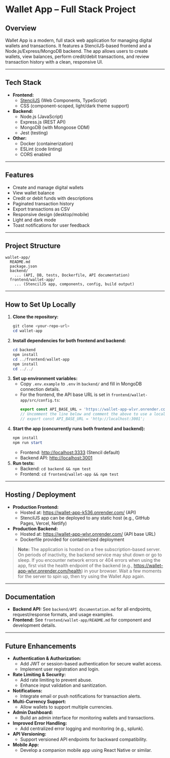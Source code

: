 # Wallet App – Full Stack Project

## Overview
Wallet App is a modern, full stack web application for managing digital wallets and transactions. It features a StencilJS-based frontend and a Node.js/Express/MongoDB backend. The app allows users to create wallets, view balances, perform credit/debit transactions, and review transaction history with a clean, responsive UI.

---

## Tech Stack
- **Frontend:**
  - [StencilJS](https://stenciljs.com/) (Web Components, TypeScript)
  - CSS (component-scoped, light/dark theme support)
- **Backend:**
  - Node.js (JavaScript)
  - Express.js (REST API)
  - MongoDB (with Mongoose ODM)
  - Jest (testing)
- **Other:**
  - Docker (containerization)
  - ESLint (code linting)
  - CORS enabled

---

## Features
- Create and manage digital wallets
- View wallet balance
- Credit or debit funds with descriptions
- Paginated transaction history
- Export transactions as CSV
- Responsive design (desktop/mobile)
- Light and dark mode
- Toast notifications for user feedback

---

## Project Structure
```
wallet-app/
  README.md
  package.json
  backend/
    ... (API, DB, tests, Dockerfile, API documentation)
  frontend/wallet-app/
    ... (StencilJS app, components, config, build output)
```

---

## How to Set Up Locally
1. **Clone the repository:**
   ```powershell
   git clone <your-repo-url>
   cd wallet-app
   ```
2. **Install dependencies for both frontend and backend:**
   ```powershell
   cd backend
   npm install
   cd ../frontend/wallet-app
   npm install
   cd ../../
   ```
3. **Set up environment variables:**
   - Copy `.env.example` to `.env` in `backend/` and fill in MongoDB connection details.
   - For the frontend, the API base URL is set in `frontend/wallet-app/src/config.ts`:
     ```ts
     export const API_BASE_URL = 'https://wallet-app-wlvr.onrender.com';
     // Uncomment the line below and comment the above to use a local server instead
     // export const API_BASE_URL = 'http://localhost:3001';
     ```
4. **Start the app (concurrently runs both frontend and backend):**
   ```powershell
   npm install
   npm run start
   ```
   - Frontend: [http://localhost:3333](http://localhost:3333) (Stencil default)
   - Backend API: [http://localhost:3001](http://localhost:3001)
5. **Run tests:**
   - Backend: `cd backend && npm test`
   - Frontend: `cd frontend/wallet-app && npm test`

---

## Hosting / Deployment
- **Production Frontend:**
  - Hosted at: https://wallet-app-k536.onrender.com/ (API)
  - StencilJS app can be deployed to any static host (e.g., GitHub Pages, Vercel, Netlify)
- **Production Backend:**
  - Hosted at: https://wallet-app-wlvr.onrender.com/ (API base URL)
  - Dockerfile provided for containerized deployment

> **Note:** The application is hosted on a free subscription-based server. On periods of inactivity, the backend service may shut down or go to sleep. If you encounter network errors or 404 errors when using the app, first visit the health endpoint of the backend (e.g., https://wallet-app-wlvr.onrender.com/health) in your browser. Wait a few moments for the server to spin up, then try using the Wallet App again.

---

## Documentation
- **Backend API:** See `backend/API documentation.md` for all endpoints, request/response formats, and usage examples.
- **Frontend:** See `frontend/wallet-app/README.md` for component and development details.

---

## Future Enhancements
- **Authentication & Authorization:**
  - Add JWT or session-based authentication for secure wallet access.
  - Implement user registration and login.
- **Rate Limiting & Security:**
  - Add rate limiting to prevent abuse.
  - Enhance input validation and sanitization.
- **Notifications:**
  - Integrate email or push notifications for transaction alerts.
- **Multi-Currency Support:**
  - Allow wallets to support multiple currencies.
- **Admin Dashboard:**
  - Build an admin interface for monitoring wallets and transactions.
- **Improved Error Handling:**
  - Add centralized error logging and monitoring (e.g., splunk).
- **API Versioning:**
  - Support versioned API endpoints for backward compatibility.
- **Mobile App:**
  - Develop a companion mobile app using React Native or similar.
